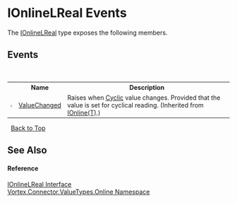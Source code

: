 # IOnlineLReal Events
 

The <a href="T_Vortex_Connector_ValueTypes_Online_IOnlineLReal.md">IOnlineLReal</a> type exposes the following members.


## Events
&nbsp;<table><tr><th></th><th>Name</th><th>Description</th></tr><tr><td>![Public event](media/pubevent.gif "Public event")</td><td><a href="E_Vortex_Connector_ValueTypes_Online_IOnline_1_ValueChanged.md">ValueChanged</a></td><td>
Raises when <a href="P_Vortex_Connector_ValueTypes_Online_IOnline_1_Cyclic.md">Cyclic</a> value changes. Provided that the value is set for cyclical reading.
 (Inherited from <a href="T_Vortex_Connector_ValueTypes_Online_IOnline_1.md">IOnline(T)</a>.)</td></tr></table>&nbsp;
<a href="#ionlinelreal-events">Back to Top</a>

## See Also


#### Reference
<a href="T_Vortex_Connector_ValueTypes_Online_IOnlineLReal.md">IOnlineLReal Interface</a><br /><a href="N_Vortex_Connector_ValueTypes_Online.md">Vortex.Connector.ValueTypes.Online Namespace</a><br />